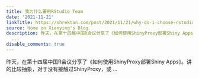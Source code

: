```yaml
---
title: 我为什么要用RStudio Team
date: '2021-11-21'
linkTitle: https://shrektan.com/post/2021/11/21/why-do-i-choose-rstudio-team/
source: Home on Xianying's Blog
description: 昨天，在第十四届中国R会议分享了《如何使用ShinyProxy部署Shiny Apps》。讲的比较抽象，对于没有接触过ShinyProxy，或
  ...
disable_comments: true
---
```

昨天，在第十四届中国R会议分享了《如何使用ShinyProxy部署Shiny Apps》。讲的比较抽象，对于没有接触过ShinyProxy，或 ...